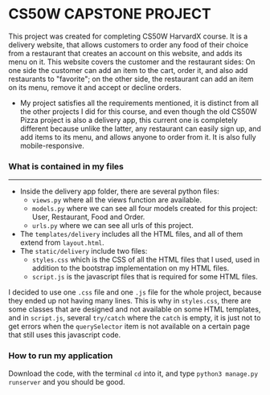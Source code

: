 # CS50W CAPSTONE PROJECT


This project was created for completing CS50W HarvardX course. It is a delivery website, that allows customers to order any food of their choice from a restaurant that creates an account on this website, and adds its menu on it. This website covers the customer and the restaurant sides: On one side the customer can add an item to the cart, order it, and also add  restaurants to "favorite"; on the other side, the restaurant can add an item on its menu, remove it and accept or decline orders.

* My project satisfies all the requirements mentioned, it is distinct from all the other projects I did for this course, and even though the old CS50W Pizza project is also a delivery app, this current one is completely different because unlike the latter, any restaurant can easily sign up, and add items to its menu, and allows anyone to order from it. It is also fully mobile-responsive.  
### What is contained in my files
---
* Inside the delivery app folder, there are several python files: 
    + <code>views.py</code> where all the views function are available.
    + <code>models.py</code> where we can see all four models created for this project: User, Restaurant, Food and Order.
    + <code>urls.py</code> where we can see all urls of this project.
* The  <code>templates/delivery</code> includes all the HTML files, and all of them extend from <code>layout.html</code>.
* The <code>static/delivery</code> include two files: 
    + <code>styles.css</code> which is the CSS of all the HTML files that I used, used in addition to the bootstrap implementation on my HTML files.
    + <code>script.js</code> is the javascript files that is required for some HTML files.

I decided to use one <code>.css</code> file and one <code>.js</code> file for the whole project, because they ended up not having many lines. This is why in <code>styles.css</code>, there are some classes that are  designed and not available on some HTML templates, and in <code>script.js</code>, several <code>try/catch</code> where the <code>catch</code> is empty, it is just not to get errors when the <code>querySelector</code> item is not available on a certain page that still uses this javascript code.

### How to run my application
Download the code, with the terminal <code>cd</code> into it, and type <code>python3 <span>manage.py</span> runserver</code> and you should be good.

